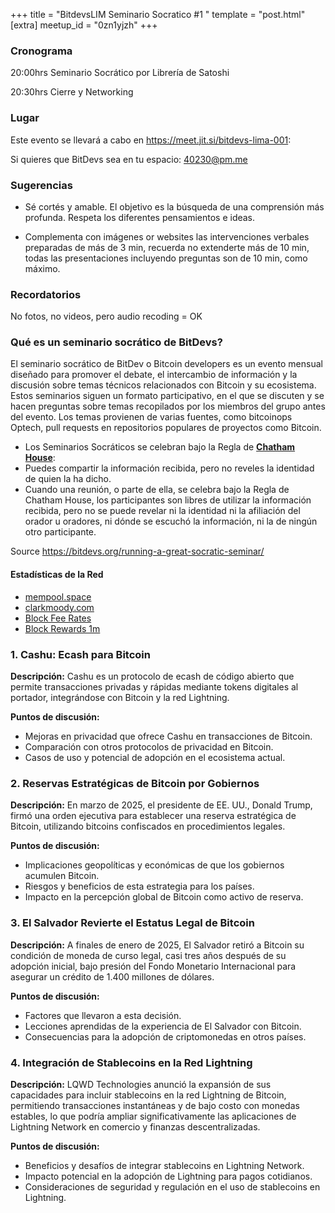 +++
title = "BitdevsLIM Seminario Socratico #1 "
template = "post.html"
[extra]
meetup_id = "0zn1yjzh"
+++

### Cronograma

20:00hrs Seminario Socrático por Librería de Satoshi

20:30hrs Cierre y Networking


### Lugar
Este evento se llevará a cabo en https://meet.jit.si/bitdevs-lima-001:

Si quieres que BitDevs sea en tu espacio:  40230@pm.me

### Sugerencias
- Sé cortés y amable. El objetivo es la búsqueda de una comprensión más profunda.
Respeta los diferentes pensamientos e ideas.

- Complementa con imágenes or websites las intervenciones verbales preparadas de más de 3 min, recuerda no extenderte más de 10 min, todas las presentaciones incluyendo preguntas son de 10 min, como máximo.

### Recordatorios
No fotos, no videos, pero audio recoding = OK


### Qué es un seminario socrático de BitDevs?

El seminario socrático de BitDev o Bitcoin developers es un evento mensual diseñado para promover el debate, el intercambio de información y la discusión sobre temas técnicos relacionados con Bitcoin y su ecosistema. Estos seminarios siguen un formato participativo, en el que se discuten y se hacen preguntas sobre temas recopilados por los miembros del grupo antes del evento.
Los temas provienen de varias fuentes, como bitcoinops Optech, pull requests en repositorios populares de proyectos como Bitcoin.


- Los Seminarios Socráticos se celebran bajo la Regla de **[Chatham House](https://www.chathamhouse.org/about-us/chatham-house-rule)**:
- Puedes compartir la información recibida, pero no reveles la identidad de quien la ha dicho.
- Cuando una reunión, o parte de ella, se celebra bajo la Regla de Chatham House, los participantes son libres de utilizar la información recibida, pero no se puede revelar ni la identidad ni la afiliación del orador u oradores, ni dónde se escuchó la información, ni la de ningún otro participante.


Source https://bitdevs.org/running-a-great-socratic-seminar/

#### Estadísticas de la Red
- [mempool.space](https://mempool.space/)
- [clarkmoody.com](https://bitcoin.clarkmoody.com/dashboard/)
- [Block Fee Rates](https://mempool.space/graphs/mining/block-fee-rates#1m)
- [Block Rewards 1m](https://mempool.space/graphs/mining/block-rewards#1m)

### 1. Cashu: Ecash para Bitcoin

**Descripción:**
Cashu es un protocolo de ecash de código abierto que permite transacciones privadas y rápidas mediante tokens digitales al portador, integrándose con Bitcoin y la red Lightning. 

**Puntos de discusión:**
- Mejoras en privacidad que ofrece Cashu en transacciones de Bitcoin.
- Comparación con otros protocolos de privacidad en Bitcoin.
- Casos de uso y potencial de adopción en el ecosistema actual.

### 2. Reservas Estratégicas de Bitcoin por Gobiernos

**Descripción:**
En marzo de 2025, el presidente de EE. UU., Donald Trump, firmó una orden ejecutiva para establecer una reserva estratégica de Bitcoin, utilizando bitcoins confiscados en procedimientos legales.

**Puntos de discusión:**
- Implicaciones geopolíticas y económicas de que los gobiernos acumulen Bitcoin.
- Riesgos y beneficios de esta estrategia para los países.
- Impacto en la percepción global de Bitcoin como activo de reserva.

### 3. El Salvador Revierte el Estatus Legal de Bitcoin

**Descripción:**
A finales de enero de 2025, El Salvador retiró a Bitcoin su condición de moneda de curso legal, casi tres años después de su adopción inicial, bajo presión del Fondo Monetario Internacional para asegurar un crédito de 1.400 millones de dólares.

**Puntos de discusión:**
- Factores que llevaron a esta decisión.
- Lecciones aprendidas de la experiencia de El Salvador con Bitcoin.
- Consecuencias para la adopción de criptomonedas en otros países.

### 4. Integración de Stablecoins en la Red Lightning

**Descripción:**
LQWD Technologies anunció la expansión de sus capacidades para incluir stablecoins en la red Lightning de Bitcoin, permitiendo transacciones instantáneas y de bajo costo con monedas estables, lo que podría ampliar significativamente las aplicaciones de Lightning Network en comercio y finanzas descentralizadas.

**Puntos de discusión:**
- Beneficios y desafíos de integrar stablecoins en Lightning Network.
- Impacto potencial en la adopción de Lightning para pagos cotidianos.
- Consideraciones de seguridad y regulación en el uso de stablecoins en Lightning.
